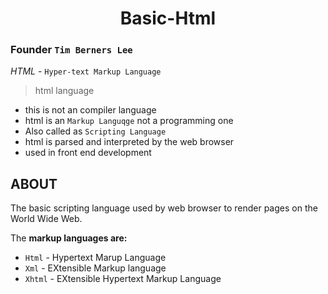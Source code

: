 <div align="center">
 <h1>Basic-Html</h1>
</div>  

### Founder `Tim Berners Lee`
 *HTML* - `Hyper-text Markup Language`
>  html language
   - this  is not an  compiler language
   - html is an `Markup Languqge` not a programming one
   - Also called as `Scripting Language`
   - html is parsed and interpreted by the web browser
   - used in front end development
## ABOUT
The basic scripting language used by web browser to render pages on the World Wide Web.

The **markup languages are:**
   * `Html` - Hypertext Marup Language
   * `Xml` - EXtensible Markup language
   * `Xhtml` - EXtensible Hypertext Markup Language 
